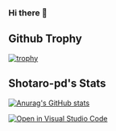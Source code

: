 ### Hi there 👋

## Github Trophy
[![trophy](https://github-profile-trophy.vercel.app/?username=shotaro-pd)](https://github.com/ryo-ma/github-profile-trophy)

## Shotaro-pd's Stats
[![Anurag's GitHub stats](https://github-readme-stats.vercel.app/api?username=shotaro-pd&theme=prussian)](https://github.com/anuraghazra/github-readme-stats)

[![Open in Visual Studio Code](https://open.vscode.dev/badges/open-in-vscode.svg)](https://open.vscode.dev/organization/repository)


<!--
**shotaro-pd/shotaro-pd** is a ✨ _special_ ✨ repository because its `README.md` (this file) appears on your GitHub profile.

Here are some ideas to get you started:

- 🔭 I’m currently working on ...
- 🌱 I’m currently learning ...
- 👯 I’m looking to collaborate on ...
- 🤔 I’m looking for help with ...
- 💬 Ask me about ...
- 📫 How to reach me: ...
- 😄 Pronouns: ...
- ⚡ Fun fact: ...
-->
